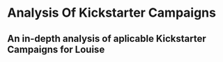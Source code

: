 # Analysis Of Kickstarter Campaigns

## An in-depth analysis of aplicable Kickstarter Campaigns for Louise

